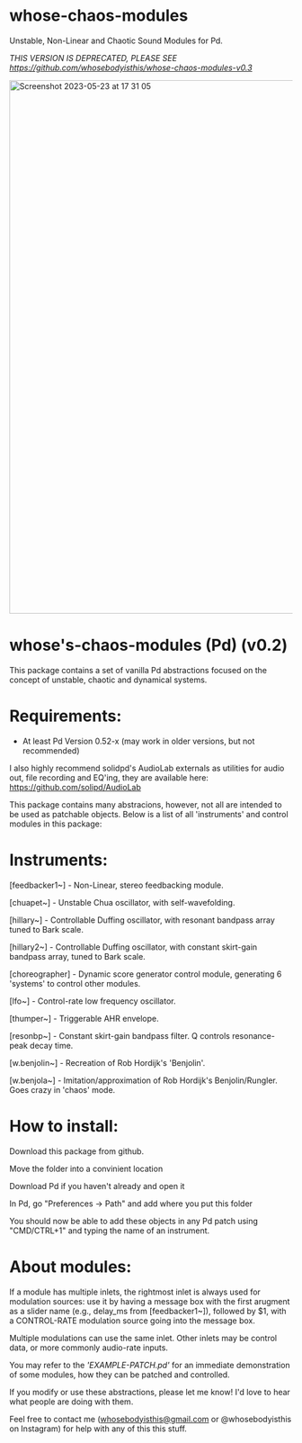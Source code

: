 # whose-chaos-modules
Unstable, Non-Linear and Chaotic Sound Modules for Pd.

*THIS VERSION IS DEPRECATED, PLEASE SEE https://github.com/whosebodyisthis/whose-chaos-modules-v0.3*

<img width="948" alt="Screenshot 2023-05-23 at 17 31 05" src="https://github.com/whosebodyisthis/whose-chaos-modules/assets/133358060/5f2ea55c-fea6-40cc-a819-ba2c21d5a479">


whose's-chaos-modules (Pd) (v0.2)
========================================

This package contains a set of vanilla Pd abstractions focused on the concept of unstable,
chaotic and dynamical systems. 


Requirements:
=============
- At least Pd Version 0.52-x (may work in older versions, but not recommended)

I also highly recommend solidpd's AudioLab externals as utilities for audio out,
file recording and EQ'ing, they are available here: https://github.com/solipd/AudioLab

This package contains many abstracions, however, not all are intended to be used as patchable 
objects. Below is a list of all 'instruments' and control modules in this package:


Instruments:
============
[feedbacker1~] - Non-Linear, stereo feedbacking module.

[chuapet~] - Unstable Chua oscillator, with self-wavefolding.

[hillary~] - Controllable Duffing oscillator, with resonant bandpass array tuned to Bark scale.

[hillary2~] - Controllable Duffing oscillator, with constant skirt-gain bandpass array, tuned to Bark scale.

[choreographer] - Dynamic score generator control module, generating 6 'systems' to control other modules.

[lfo~] - Control-rate low frequency oscillator.

[thumper~] - Triggerable AHR envelope.

[resonbp~] - Constant skirt-gain bandpass filter. Q controls resonance-peak decay time.

[w.benjolin~] - Recreation of Rob Hordijk's 'Benjolin'.

[w.benjola~] - Imitation/approximation of Rob Hordijk's Benjolin/Rungler. Goes crazy in 'chaos' mode.


How to install:
=====
Download this package from github.

Move the folder into a convinient location 

Download Pd if you haven't already and open it

In Pd, go "Preferences -> Path" and add where you put this folder

You should now be able to add these objects in any Pd patch using "CMD/CTRL+1" and typing the name of an instrument.

About modules:
==============
If a module has multiple inlets, the rightmost inlet is always used for modulation sources: use it by having a message box
with the first arugment as a slider name (e.g., delay_ms from [feedbacker1~]), followed by $1, with a CONTROL-RATE 
modulation source going into the message box. 

Multiple modulations can use the same inlet. Other inlets may be control data, or more commonly audio-rate inputs. 

You may refer to the _'EXAMPLE-PATCH.pd'_ for an immediate demonstration of some modules, how they can be patched and controlled.

If you modify or use these abstractions, please let me know! I'd love to hear what people are doing with them.

Feel free to contact me (whosebodyisthis@gmail.com or @whosebodyisthis on Instagram) for help with any of this
this stuff.
